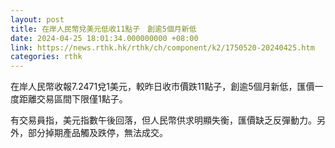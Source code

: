 ```yaml
---
layout: post
title: 在岸人民幣兌美元低收11點子　創逾5個月新低
date: 2024-04-25 18:01:34.000000000 +08:00
link: https://news.rthk.hk/rthk/ch/component/k2/1750520-20240425.htm
categories: rthk
---
```


在岸人民幣收報7.2471兌1美元，較昨日收市價跌11點子，創逾5個月新低，匯價一度距離交易區間下限僅1點子。

有交易員指，美元指數午後回落，但人民幣供求明顯失衡，匯價缺乏反彈動力。另外，部分掉期產品觸及跌停，無法成交。
